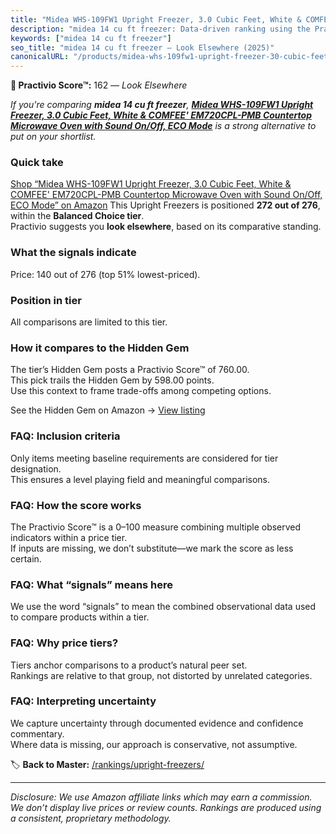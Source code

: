 ```yaml
---
title: "Midea WHS-109FW1 Upright Freezer, 3.0 Cubic Feet, White & COMFEE' EM720CPL-PMB Countertop Microwave Oven with Sound On/Off, ECO Mode"
description: "midea 14 cu ft freezer: Data-driven ranking using the Practivio Score™. Positioned by quality, value, demand, findability, momentum."
keywords: ["midea 14 cu ft freezer"]
seo_title: "midea 14 cu ft freezer — Look Elsewhere (2025)"
canonicalURL: "/products/midea-whs-109fw1-upright-freezer-30-cubic-feet-white-comfee-em720cpl-pmb-countertop-microwave-oven-with-sound-onoff-eco-mode-B0CX5F2BFN/"
---
```


**🚫 Practivio Score™:** 162 — _Look Elsewhere_


*If you're comparing **midea 14 cu ft freezer**, **[Midea WHS-109FW1 Upright Freezer, 3.0 Cubic Feet, White & COMFEE' EM720CPL-PMB Countertop Microwave Oven with Sound On/Off, ECO Mode](https://www.amazon.com/dp/B0CX5F2BFN?tag=practivio-20)** is a strong alternative to put on your shortlist.*
### Quick take
[Shop “Midea WHS-109FW1 Upright Freezer, 3.0 Cubic Feet, White & COMFEE' EM720CPL-PMB Countertop Microwave Oven with Sound On/Off, ECO Mode” on Amazon](https://www.amazon.com/dp/B0CX5F2BFN?tag=practivio-20)
This Upright Freezers is positioned **272 out of 276**, within the **Balanced Choice tier**.  
Practivio suggests you **look elsewhere**, based on its comparative standing.

### What the signals indicate
Price: 140 out of 276 (top 51% lowest-priced).  

### Position in tier
All comparisons are limited to this tier.

### How it compares to the Hidden Gem
The tier’s Hidden Gem posts a Practivio Score™ of 760.00.  
This pick trails the Hidden Gem by 598.00 points.  
Use this context to frame trade-offs among competing options.  

See the Hidden Gem on Amazon → [View listing](https://www.amazon.com/dp/B08P6CS4SW?tag=practivio-20)

### FAQ: Inclusion criteria
Only items meeting baseline requirements are considered for tier designation.  
This ensures a level playing field and meaningful comparisons.

### FAQ: How the score works
The Practivio Score™ is a 0–100 measure combining multiple observed indicators within a price tier.  
If inputs are missing, we don’t substitute—we mark the score as less certain.

### FAQ: What “signals” means here
We use the word “signals” to mean the combined observational data used to compare products within a tier.

### FAQ: Why price tiers?
Tiers anchor comparisons to a product’s natural peer set.  
Rankings are relative to that group, not distorted by unrelated categories.

### FAQ: Interpreting uncertainty
We capture uncertainty through documented evidence and confidence commentary.  
Where data is missing, our approach is conservative, not assumptive.


🏷️ **Back to Master:** [/rankings/upright-freezers/](/rankings/upright-freezers/)

---
_Disclosure: We use Amazon affiliate links which may earn a commission. We don’t display live prices or review counts. Rankings are produced using a consistent, proprietary methodology._
